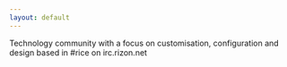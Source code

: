 ```yaml
---
layout: default
---
```

<p class="text-center">Technology community with a focus on customisation, configuration and design based in #rice on irc.rizon.net</p>
